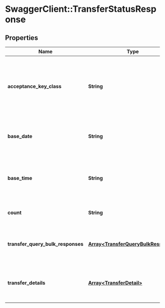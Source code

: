 # SwaggerClient::TransferStatusResponse

## Properties
Name | Type | Description | Notes
------------ | ------------- | ------------- | -------------
**acceptance_key_class** | **String** | 照会対象キー区分 半角数字 リクエストしたときと同じ内容 照会対象のキー 1：振込申請照会対象指定、2：振込一括照会対象指定  | 
**base_date** | **String** | 基準日 半角文字 振込照会明細情報を照会した基準日を示します YYYY-MM-DD形式  | 
**base_time** | **String** | 基準時刻 半角文字 振込照会明細情報を照会した基準時刻を示します HH:MM:SS+09:00形式  | 
**count** | **String** | 明細取得件数 半角数字 振込明細の件数  | 
**transfer_query_bulk_responses** | [**Array&lt;TransferQueryBulkResponse&gt;**](TransferQueryBulkResponse.md) | 振込一括照会対象指定レスポンス 該当する情報が無い場合は項目自体を設定しません  | [optional] 
**transfer_details** | [**Array&lt;TransferDetail&gt;**](TransferDetail.md) | 振込照会明細情報 振込照会明細情報のリスト 該当する情報が無い場合は空のリストを返却  | [optional] 


